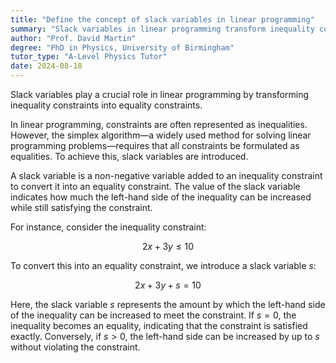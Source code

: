 ```yaml
---
title: "Define the concept of slack variables in linear programming"
summary: "Slack variables in linear programming transform inequality constraints into equality constraints, facilitating the optimization process by allowing for the inclusion of unused resources within the model."
author: "Prof. David Martin"
degree: "PhD in Physics, University of Birmingham"
tutor_type: "A-Level Physics Tutor"
date: 2024-08-18
---
```


Slack variables play a crucial role in linear programming by transforming inequality constraints into equality constraints.

In linear programming, constraints are often represented as inequalities. However, the simplex algorithm—a widely used method for solving linear programming problems—requires that all constraints be formulated as equalities. To achieve this, slack variables are introduced.

A slack variable is a non-negative variable added to an inequality constraint to convert it into an equality constraint. The value of the slack variable indicates how much the left-hand side of the inequality can be increased while still satisfying the constraint. 

For instance, consider the inequality constraint:

$$
2x + 3y \leq 10
$$

To convert this into an equality constraint, we introduce a slack variable $s$:

$$
2x + 3y + s = 10
$$

Here, the slack variable $s$ represents the amount by which the left-hand side of the inequality can be increased to meet the constraint. If $s = 0$, the inequality becomes an equality, indicating that the constraint is satisfied exactly. Conversely, if $s > 0$, the left-hand side can be increased by up to $s$ without violating the constraint.
    
